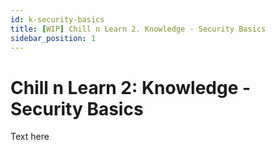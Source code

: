 ```yaml
---
id: k-security-basics
title: [WIP] Chill n Learn 2. Knowledge - Security Basics
sidebar_position: 1
---
```


# Chill n Learn 2: Knowledge - Security Basics

Text here
